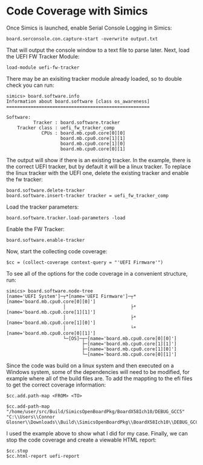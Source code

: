# Code Coverage with Simics

Once Simics is launched, enable Serial Console Logging in Simics:
```
board.serconsole.con.capture-start -overwrite output.txt
```
That will output the console window to a text file to parse later. Next, load the UEFI FW Tracker Module:

```
load-module uefi-fw-tracker
```
There may be an exisiting tracker module already loaded, so to double check you can run:
```
simics> board.software.info
Information about board.software [class os_awareness]
=====================================================

Software:
          Tracker : board.software.tracker
    Tracker class : uefi_fw_tracker_comp
             CPUs : board.mb.cpu0.core[0][0]
                    board.mb.cpu0.core[1][1]
                    board.mb.cpu0.core[1][0]
                    board.mb.cpu0.core[0][1]
```
The output will show if there is an existing tracker. In the example, there is the correct UEFI tracker, but by default it will be a linux tracker. To replace the linux tracker with the UEFI one, delete the existing tracker and enable the fw tracker:
```
board.software.delete-tracker
board.software.insert-tracker tracker = uefi_fw_tracker_comp
```

Load the tracker parameters:
```
board.software.tracker.load-parameters -load
```

Enable the FW Tracker:

```
board.software.enable-tracker
```

Now, start the collecting code coverage: 

```
$cc = (collect-coverage context-query = "'UEFI Firmware'")
```

To see all of the options for the code coverage in a convenient structure, run:
```
simics> board.software.node-tree
[name='UEFI System']─┬*[name='UEFI Firmware']─┬*[name='board.mb.cpu0.core[0][0]']
                     │                        ├*[name='board.mb.cpu0.core[1][1]']
                     │                        ├*[name='board.mb.cpu0.core[1][0]']
                     │                        └*[name='board.mb.cpu0.core[0][1]']
                     └─[OS]─┬─[name='board.mb.cpu0.core[0][0]']
                            ├─[name='board.mb.cpu0.core[1][1]']
                            ├─[name='board.mb.cpu0.core[1][0]']
                            └─[name='board.mb.cpu0.core[0][1]']
```
Since the code was build on a linux system and then executed on a Windows system, some of the dependencies will need to be modified, for example where all of the build files are. To add the mappting to the efi files to get the correct coverage information:
```
$cc.add.path-map <FROM> <TO>

$cc.add-path-map "/home/user/src/Build/SimicsOpenBoardPkg/BoardX58Ich10/DEBUG_GCC5" "C:\\Users\\Connor Glosner\\Downloads\\Build\\SimicsOpenBoardPkg\\BoardX58Ich10\\DEBUG_GCC5"
```
I used the example above to show what I did for my case. Finally, we can stop the code coverage and create a viewable HTML report:
```
$cc.stop
$cc.html-report uefi-report
```